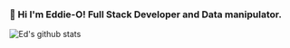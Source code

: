 ### :wave: Hi I'm Eddie-O! Full Stack Developer and Data manipulator.

![Ed's github stats](https://github-readme-stats.vercel.app/api?username=edoconnor)

